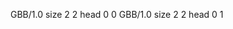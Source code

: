 <gs-board without-header> GBB/1.0
size 2 2
head 0 0
 </gs-board>
<gs-board without-header> GBB/1.0
size 2 2
head 0 1 </gs-board>